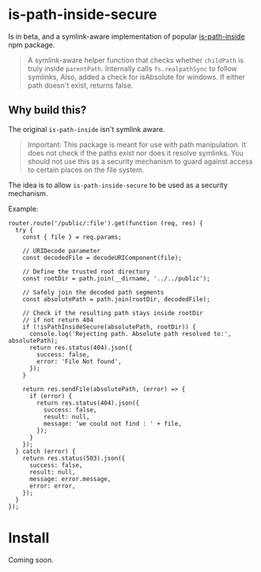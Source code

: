 # is-path-inside-secure

Is in beta, and a symlink-aware implementation of popular [is-path-inside](https://www.npmjs.com/package/is-path-inside) npm package.

> A symlink-aware helper function that checks whether `childPath` is truly inside `parentPath`. Internally calls `fs.realpathSync` to follow symlinks, Also, added a check for isAbsolute for windows. If either path doesn't exist, returns false.

## Why build this?

The original `is-path-inside` isn't symlink aware.

> Important: This package is meant for use with path manipulation. It does not check if the paths exist nor does it resolve symlinks. You should not use this as a security mechanism to guard against access to certain places on the file system.

The idea is to allow `is-path-inside-secure` to be used as a security mechanism.

Example:

```
router.route('/public/:file').get(function (req, res) {
  try {
    const { file } = req.params;

    // URIDecode parameter
    const decodedFile = decodeURIComponent(file);

    // Define the trusted root directory
    const rootDir = path.join(__dirname, '../../public');

    // Safely join the decoded path segments
    const absolutePath = path.join(rootDir, decodedFile);

    // Check if the resulting path stays inside rootDir
    // if not return 404
    if (!isPathInsideSecure(absolutePath, rootDir)) {
      console.log('Rejecting path. Absolute path resolved to:', absolutePath);
      return res.status(404).json({
        success: false,
        error: 'File Not found',
      });
    }

    return res.sendFile(absolutePath, (error) => {
      if (error) {
        return res.status(404).json({
          success: false,
          result: null,
          message: 'we could not find : ' + file,
        });
      }
    });
  } catch (error) {
    return res.status(503).json({
      success: false,
      result: null,
      message: error.message,
      error: error,
    });
  }
});
```

# Install

Coming soon.
